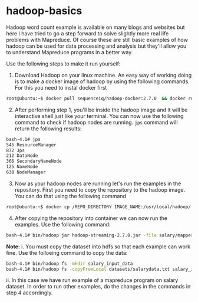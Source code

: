 # hadoop-basics

Hadoop word count example is available on many blogs and websites but here I have tried to go a step forward to solve slightly more real life problems with Mapreduce. Of course these are still basic examples of how hadoop can be used for data processing and analysis but they'll allow you to understand Mapreduce programs in a better way.

Use the following steps to make it run yourself:
1. Download Hadoop on your linux machine. An easy way of working doing is to make a docker image of hadoop by using the following commands. For this you need to instal docker first
```sh
root@ubuntu:~$ docker pull sequenceiq/hadoop-docker:2.7.0  && docker run -it sequenceiq/hadoop-docker:2.7.0 
```

2. After performing step 1, you'll be inside the hadoop image and it will be interactive shell just like your terminal. You can now use the following command to check if hadoop nodes are running. `jps` command will return the following results:
```sh
bash-4.1# jps
545 ResourceManager
872 Jps
212 DataNode
366 SecondaryNameNode
125 NameNode
638 NodeManager
```

3. Now as your hadoop nodes are running let's run the examples in the repository. First you need to copy the repository to the hadoop image. You can do that using the following command
```sh
root@ubuntu:~$ docker cp /REPO_DIRECTORY IMAGE_NAME:/usr/local/hadoop/
```

4. After copying the repository into container we can now run the examples. Use the following command:
```sh
bash-4.1# bin/hadoop jar hadoop-streaming-2.7.0.jar -file salary/mapper.py -mapper "python mapper.py" -file salary/reducer.py -reducer "python reducer.py" -input YOUR_INPUT_FOLDER -output output
```
**Note:** 
i. You must copy the dataset into hdfs so that each example can work fine. Use the folloeing command to copy the data:
```sh
bash-4.1# bin/hadoop fs -mkdir salary_input_data
bash-4.1# bin/hadoop fs -copyFromLocal datasets/salarydata.txt salary_input_data/
```
ii. In this case we have run example of a mapreduce program on salary dataset. In order to run other examples, do the changes in the commands in step 4 accordingly.  

